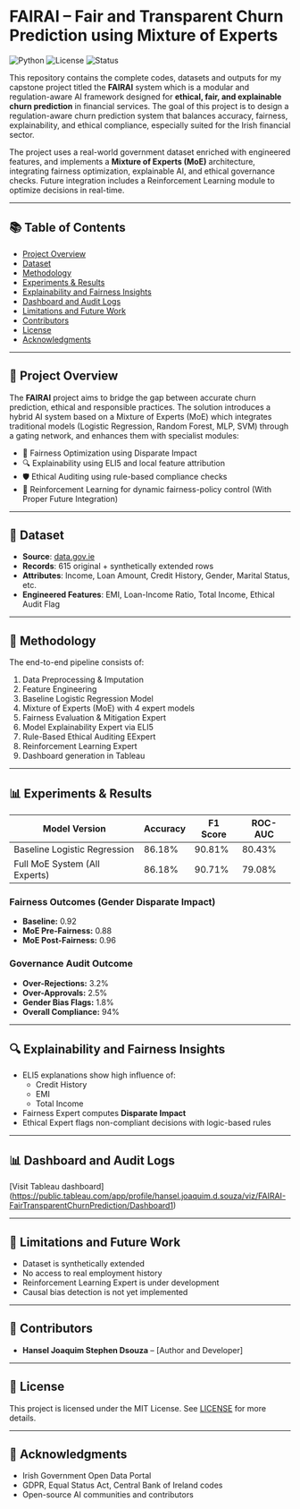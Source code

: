 # FAIRAI – Fair and Transparent Churn Prediction using Mixture of Experts

![Python](https://img.shields.io/badge/Python-3.9-blue)
![License](https://img.shields.io/badge/License-MIT-green)
![Status](https://img.shields.io/badge/Status-Completed-brightgreen)

This repository contains the complete codes, datasets and outputs for my capstone project titled the **FAIRAI** system  which is a modular and regulation-aware AI framework designed for **ethical, fair, and explainable churn prediction** in financial services. The goal of this project is to design a regulation-aware churn prediction system that balances accuracy, fairness, explainability, and ethical compliance, especially suited for the Irish financial sector.

The project uses a real-world government dataset enriched with engineered features, and implements a **Mixture of Experts (MoE)** architecture, integrating fairness optimization, explainable AI, and ethical governance checks. Future integration includes a Reinforcement Learning module to optimize decisions in real-time.

---

## 📚 Table of Contents

- [Project Overview](#project-overview)
- [Dataset](#dataset)
- [Methodology](#methodology)
- [Experiments & Results](#experiments--results)
- [Explainability and Fairness Insights](#explainability-and-fairness-insights)
- [Dashboard and Audit Logs](#dashboard-and-audit-logs)
- [Limitations and Future Work](#limitations-and-future-work)
- [Contributors](#contributors)
- [License](#license)
- [Acknowledgments](#acknowledgments)

---

## 📌 Project Overview

The **FAIRAI** project aims to bridge the gap between accurate churn prediction, ethical and responsible practices. The solution introduces a hybrid AI system based on a Mixture of Experts (MoE) which integrates traditional models (Logistic Regression, Random Forest, MLP, SVM) through a gating network, and enhances them with specialist modules:

- 🔄 Fairness Optimization using Disparate Impact
- 🔍 Explainability using ELI5 and local feature attribution
- 🛡️ Ethical Auditing using rule-based compliance checks
- 🎯 Reinforcement Learning for dynamic fairness-policy control (With Proper Future Integration) 

---

## 📂 Dataset

- **Source**: [data.gov.ie](https://data.gov.ie)
- **Records**: 615 original + synthetically extended rows
- **Attributes**: Income, Loan Amount, Credit History, Gender, Marital Status, etc.
- **Engineered Features**: EMI, Loan-Income Ratio, Total Income, Ethical Audit Flag

---

## 🧠 Methodology

The end-to-end pipeline consists of:

1. Data Preprocessing & Imputation
2. Feature Engineering
3. Baseline Logistic Regression Model
4. Mixture of Experts (MoE) with 4 expert models
5. Fairness Evaluation & Mitigation Expert
6. Model Explainability Expert via ELI5
7. Rule-Based Ethical Auditing EExpert
8. Reinforcement Learning Expert
9.  Dashboard generation in Tableau

---

## 📊 Experiments & Results

| Model Version                    | Accuracy | F1 Score | ROC-AUC |
|----------------------------------|----------|----------|---------|
| Baseline Logistic Regression     | 86.18%   | 90.81%   | 80.43%  |
| Full MoE System (All Experts)    | 86.18%   | 90.71%   | 79.08%  |

### Fairness Outcomes (Gender Disparate Impact)
- **Baseline:** 0.92  
- **MoE Pre-Fairness:** 0.88  
- **MoE Post-Fairness:** 0.96  

### Governance Audit Outcome
- **Over-Rejections:** 3.2%  
- **Over-Approvals:** 2.5%  
- **Gender Bias Flags:** 1.8%  
- **Overall Compliance:** 94%

---

## 🔍 Explainability and Fairness Insights

- ELI5 explanations show high influence of:
  - Credit History
  - EMI
  - Total Income
- Fairness Expert computes **Disparate Impact**
- Ethical Expert flags non-compliant decisions with logic-based rules

---

## 📊 Dashboard and Audit Logs

[Visit Tableau dashboard] (https://public.tableau.com/app/profile/hansel.joaquim.d.souza/viz/FAIRAI-FairTransparentChurnPrediction/Dashboard1)

---

## 🔮 Limitations and Future Work

- Dataset is synthetically extended
- No access to real employment history
- Reinforcement Learning Expert is under development
- Causal bias detection is not yet implemented

---

## 👥 Contributors

- **Hansel Joaquim Stephen Dsouza** – [Author and Developer]

---

## 📜 License

This project is licensed under the MIT License. See [LICENSE](LICENSE) for more details.

---

## 🙏 Acknowledgments

- Irish Government Open Data Portal
- GDPR, Equal Status Act, Central Bank of Ireland codes
- Open-source AI communities and contributors
